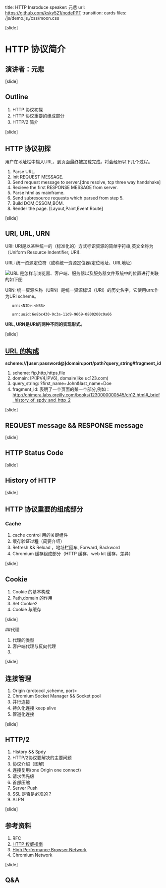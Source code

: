 title: HTTP Insroduce
speaker: 元悲
url: https://github.com/ksky521/nodePPT
transition: cards
files: /js/demo.js,/css/moon.css

[slide]

# HTTP 协议简介
## 演讲者：元悲

[slide]

## Outline
1. HTTP 协议初探
2. HTTP 协议重要的组成部分
3. HTTP/2 简介 

[slide]

## HTTP 协议初探
用户在地址栏中输入URL，到页面最终被加载完成。将会经历以下几个过程。

1. Parse URL.
2. Init REQUEST MESSAGE.
3. Send request message to server.[dns resolve, tcp three way handshake]
4. Recieve the first RESPONSE MESSAGE from server.
5. Parse html as mainframe.
6. Send subresource requests which parsed from step 5.
7. Build DOM,CSSOM,BOM.
8. Render the page. [Layout,Paint,Event Route]

[slide]

## URI, URL, URN
  URI: URI是以某种统一的（标准化的）方式标识资源的简单字符串,英文全称为（Uniform Resource Indentifier, URI).

  URL: 统一资源定位符（或称统一资源定位器/定位地址、URL地址)

 ![URL 是怎样与浏览器、客户端、服务器以及服务器文件系统中的位置进行关联的如下图](http://www.ituring.com.cn/figures/2013/HTTP_The%20Definitive%20Guide/06.d02z.01.png)

  URN: 统一资源名称（URN）是统一资源标识（URI）的历史名字，它使用urn:作为URI scheme。

       urn:<NID>:<NSS>

       urn:uuid:6e8bc430-9c3a-11d9-9669-0800200c9a66

  **URL, URN是URI的两种不同的实现形式。**


[slide]
## [URL 的构成](http://en.wikipedia.org/wiki/Uniform_resource_locator "url components")
 **scheme://[user:password@]domain:port/path?query_string#fragment_id**

1. scheme: ftp,http,https,file
2. domain: IP(IPV4,IPV6), domain(like uc123.com)
3. query_string: ?first_name=John&last_name=Doe
4. fragment_id: 表明了一个页面的某一个部分,例如：http://chimera.labs.oreilly.com/books/1230000000545/ch12.html#_brief_history_of_spdy_and_http_2

[slide]

## REQUEST message && RESPONSE message

[slide]

## HTTP Status Code

[slide]

## History of HTTP

[slide]

## HTTP 协议重要的组成部分
### Cache
1. cache control 用的关键组件
2. 缓存验证过程（简要介绍）
3. Refresh && Reload ，地址栏回车, Forward, Backword
4. Chromium 缓存组成部分（HTTP 缓存，web kit 缓存，差异）



[slide]

## Cookie
1. Cookie 的基本构成
2. Path,domain 的作用
3. Set Cookie2
4. Cookie 与缓存

[slide]

##代理
1. 代理的类型
2. 客户端代理与反向代理
3. 

[slide]

## 连接管理
1. Origin (protocol ,scheme, port>
2. Chromium  Socket Manager &&  Socket pool
3. 并行连接
4. 持久化连接 keep alive
5. 管道化连接

[slide]

## HTTP/2
1. History && Spdy
2. HTTP/2协议要解决的主要问题
3. 协议介绍（图解)
4. 连接复用(one Origin one connect)
5. 请求优先级
6. 首部压缩
7. Server Push
8. SSL 是否是必须的？
9. ALPN

[slide]

## 参考资料
1. RFC 
2. [HTTP 权威指南](http://www.ituring.com.cn/book/844)
3. [High Perfermance Browser Network](http://chimera.labs.oreilly.com/books/1230000000545/index.html)
4. Chromium Network

[slide]

## Q&A

